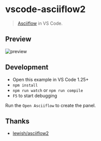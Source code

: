 # vscode-asciiflow2

> [Asciiflow](http://asciiflow.com/) in VS Code. 

## Preview

![preview](https://github.com/zenghongtu/vscode-asciiflow2/blob/master/resources/preview.gif?raw=true)

## Development

- Open this example in VS Code 1.25+
- `npm install`
- `npm run watch` or `npm run compile`
- `F5` to start debugging

Run the `Open Asciiflow` to create the panel.


## Thanks

- [lewish/asciiflow2](https://github.com/lewish/asciiflow2)
